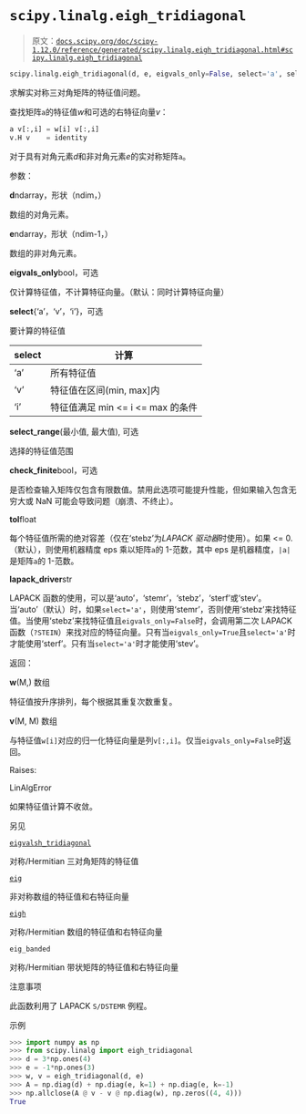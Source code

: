 # `scipy.linalg.eigh_tridiagonal`

> 原文：[`docs.scipy.org/doc/scipy-1.12.0/reference/generated/scipy.linalg.eigh_tridiagonal.html#scipy.linalg.eigh_tridiagonal`](https://docs.scipy.org/doc/scipy-1.12.0/reference/generated/scipy.linalg.eigh_tridiagonal.html#scipy.linalg.eigh_tridiagonal)

```py
scipy.linalg.eigh_tridiagonal(d, e, eigvals_only=False, select='a', select_range=None, check_finite=True, tol=0.0, lapack_driver='auto')
```

求解实对称三对角矩阵的特征值问题。

查找矩阵`a`的特征值*w*和可选的右特征向量*v*：

```py
a v[:,i] = w[i] v[:,i]
v.H v    = identity 
```

对于具有对角元素*d*和非对角元素*e*的实对称矩阵`a`。

参数：

**d**ndarray，形状（ndim，）

数组的对角元素。

**e**ndarray，形状（ndim-1，）

数组的非对角元素。

**eigvals_only**bool，可选

仅计算特征值，不计算特征向量。（默认：同时计算特征向量）

**select**{‘a’，‘v’，‘i’}，可选

要计算的特征值

| select | 计算 |
| --- | --- |
| ‘a’ | 所有特征值 |
| ‘v’ | 特征值在区间(min, max]内 |
| ‘i’ | 特征值满足 min <= i <= max 的条件 |

**select_range**(最小值, 最大值), 可选

选择的特征值范围

**check_finite**bool，可选

是否检查输入矩阵仅包含有限数值。禁用此选项可能提升性能，但如果输入包含无穷大或 NaN 可能会导致问题（崩溃、不终止）。

**tol**float

每个特征值所需的绝对容差（仅在‘stebz’为*LAPACK 驱动器*时使用）。如果 <= 0\.（默认），则使用机器精度 eps 乘以矩阵`a`的 1-范数，其中 eps 是机器精度，`|a|`是矩阵`a`的 1-范数。

**lapack_driver**str

LAPACK 函数的使用，可以是‘auto’，‘stemr’，‘stebz’，‘sterf’或‘stev’。当‘auto’（默认）时，如果`select='a'`，则使用‘stemr’，否则使用‘stebz’来找特征值。当使用‘stebz’来找特征值且`eigvals_only=False`时，会调用第二次 LAPACK 函数（`?STEIN`）来找对应的特征向量。只有当`eigvals_only=True`且`select='a'`时才能使用‘sterf’。只有当`select='a'`时才能使用‘stev’。

返回：

**w**(M,) 数组

特征值按升序排列，每个根据其重复次数重复。

**v**(M, M) 数组

与特征值`w[i]`对应的归一化特征向量是列`v[:,i]`。仅当`eigvals_only=False`时返回。

Raises:

LinAlgError

如果特征值计算不收敛。

另见

[`eigvalsh_tridiagonal`](https://docs.scipy.org/doc/scipy-1.12.0/reference/generated/scipy.linalg.eigvalsh_tridiagonal.html#scipy.linalg.eigvalsh_tridiagonal "scipy.linalg.eigvalsh_tridiagonal")

对称/Hermitian 三对角矩阵的特征值

[`eig`](https://docs.scipy.org/doc/scipy-1.12.0/reference/generated/scipy.linalg.eig.html#scipy.linalg.eig "scipy.linalg.eig")

非对称数组的特征值和右特征向量

[`eigh`](https://docs.scipy.org/doc/scipy-1.12.0/reference/generated/scipy.linalg.eigh.html#scipy.linalg.eigh "scipy.linalg.eigh")

对称/Hermitian 数组的特征值和右特征向量

`eig_banded`

对称/Hermitian 带状矩阵的特征值和右特征向量

注意事项

此函数利用了 LAPACK `S/DSTEMR` 例程。

示例

```py
>>> import numpy as np
>>> from scipy.linalg import eigh_tridiagonal
>>> d = 3*np.ones(4)
>>> e = -1*np.ones(3)
>>> w, v = eigh_tridiagonal(d, e)
>>> A = np.diag(d) + np.diag(e, k=1) + np.diag(e, k=-1)
>>> np.allclose(A @ v - v @ np.diag(w), np.zeros((4, 4)))
True 
```
